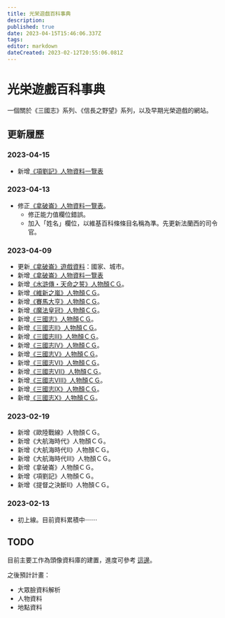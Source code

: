 ```yaml
---
title: 光栄遊戲百科事典
description: 
published: true
date: 2023-04-15T15:46:06.337Z
tags: 
editor: markdown
dateCreated: 2023-02-12T20:55:06.081Z
---
```


# 光栄遊戲百科事典

一個關於《三國志》系列、《信長之野望》系列，以及早期光榮遊戲的網站。

## 更新履歷

### 2023-04-15

- 新增[《項劉記》人物資料一覽表](/遊戲/項劉記/人物資料.md)

### 2023-04-13

- 修正[《拿破崙》人物資料一覽表](/遊戲/拿破崙/人物資料.md)。
  - 修正能力值欄位錯誤。
  - 加入「姓名」欄位，以維基百科條條目名稱為準。先更新法蘭西的司令官。

### 2023-04-09

- 更新[《拿破崙》遊戲資料](/遊戲/拿破崙/home)：國家、城市。
- 新增[《拿破崙》人物資料一覽表](/遊戲/拿破崙/人物資料.md)
- 新增[《水滸傳・天命之誓》人物顏ＣＧ](/遊戲/水滸傳・天命之誓/人物顏)。
- 新增[《維新之嵐》人物顏ＣＧ](/遊戲/維新之嵐/人物顏)。
- 新增[《賽馬大亨》人物顏ＣＧ](/遊戲/賽馬大亨/人物顏)。
- 新增[《魔法皇冠》人物顏ＣＧ](/遊戲/魔法皇冠/人物顏)。
- 新增[《三國志》人物顏ＣＧ](/遊戲/三國志/人物顏)。
- 新增[《三國志II》人物顏ＣＧ](/遊戲/三國志II/人物顏)。
- 新增[《三國志III》人物顏ＣＧ](/遊戲/三國志III/人物顏)。
- 新增[《三國志IV》人物顏ＣＧ](/遊戲/三國志IV/人物顏)。
- 新增[《三國志V》人物顏ＣＧ](/遊戲/三國志V/人物顏)。
- 新增[《三國志VI》人物顏ＣＧ](/遊戲/三國志VI/人物顏)。
- 新增[《三國志VII》人物顏ＣＧ](/遊戲/三國志VII/人物顏)。
- 新增[《三國志VIII》人物顏ＣＧ](/遊戲/三國志VIII/人物顏)。
- 新增[《三國志IX》人物顏ＣＧ](/遊戲/三國志IX/人物顏)。
- 新增[《三國志X》人物顏ＣＧ](/遊戲/三國志X/人物顏)。

### 2023-02-19

- 新增《歐陸戰線》人物顏ＣＧ。
- 新增《大航海時代》人物顏ＣＧ。
- 新增《大航海時代II》人物顏ＣＧ。
- 新增《大航海時代III》人物顏ＣＧ。
- 新增《拿破崙》人物顏ＣＧ。
- 新增《項劉記》人物顏ＣＧ。
- 新增《提督之決斷II》人物顏ＣＧ。

### 2023-02-13

- 初上線。目前資料累積中⋯⋯

## TODO

目前主要工作為頭像資料庫的建置，進度可參考 [這邊](用語/顏)。

之後預計計畫：

- 大眾臉資料解析
- 人物資料
- 地點資料
